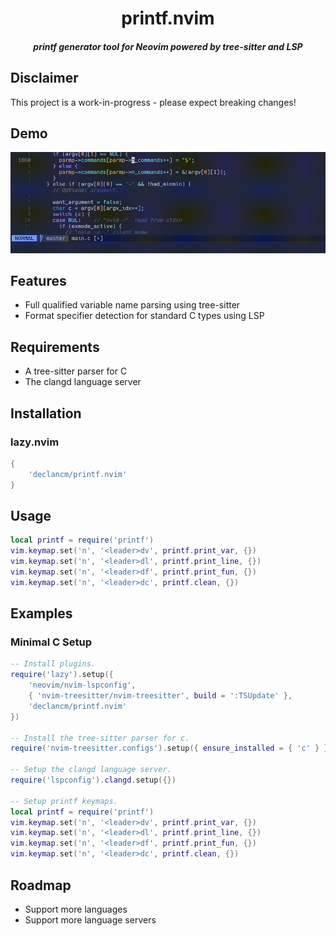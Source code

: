 <div align="center">
    <h1>printf.nvim</h1>
    <h5>printf generator tool for Neovim powered by tree-sitter and LSP</h5>
</div>

## Disclaimer

This project is a work-in-progress - please expect breaking changes!

## Demo

![printf.nvim](assets/printf_demo.gif "print_var demo")

## Features

- Full qualified variable name parsing using tree-sitter
- Format specifier detection for standard C types using LSP

## Requirements

- A tree-sitter parser for C
- The clangd language server

## Installation

### lazy.nvim

```lua
{
    'declancm/printf.nvim'
}
```

## Usage

```lua
local printf = require('printf')
vim.keymap.set('n', '<leader>dv', printf.print_var, {})
vim.keymap.set('n', '<leader>dl', printf.print_line, {})
vim.keymap.set('n', '<leader>df', printf.print_fun, {})
vim.keymap.set('n', '<leader>dc', printf.clean, {})
```

## Examples

### Minimal C Setup

```lua
-- Install plugins.
require('lazy').setup({
    'neovim/nvim-lspconfig',
    { 'nvim-treesitter/nvim-treesitter', build = ':TSUpdate' },
    'declancm/printf.nvim'
})

-- Install the tree-sitter parser for c.
require('nvim-treesitter.configs').setup({ ensure_installed = { 'c' } })

-- Setup the clangd language server.
require('lspconfig').clangd.setup({})

-- Setup printf keymaps.
local printf = require('printf')
vim.keymap.set('n', '<leader>dv', printf.print_var, {})
vim.keymap.set('n', '<leader>dl', printf.print_line, {})
vim.keymap.set('n', '<leader>df', printf.print_fun, {})
vim.keymap.set('n', '<leader>dc', printf.clean, {})
```

## Roadmap

- Support more languages
- Support more language servers

